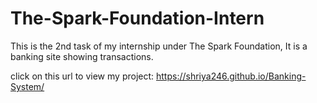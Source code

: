 # The-Spark-Foundation-Intern
This is the 2nd task of my internship under The Spark Foundation, It is a banking site showing transactions. 

click on this url to view my project: https://shriya246.github.io/Banking-System/
